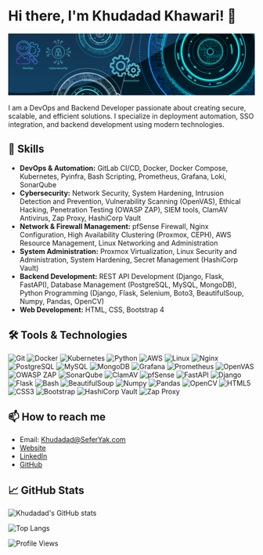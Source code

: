 # Hi there, I'm Khudadad Khawari! 👋
![Profile Banner](./images/banner.png)

I am a DevOps and Backend Developer passionate about creating secure, scalable, and efficient solutions. I specialize in deployment automation, SSO integration, and backend development using modern technologies.

## 🚀 Skills
- **DevOps & Automation:** GitLab CI/CD, Docker, Docker Compose, Kubernetes, Pyinfra, Bash Scripting, Prometheus, Grafana, Loki, SonarQube
- **Cybersecurity:** Network Security, System Hardening, Intrusion Detection and Prevention, Vulnerability Scanning (OpenVAS), Ethical Hacking, Penetration Testing (OWASP ZAP), SIEM tools, ClamAV Antivirus, Zap Proxy, HashiCorp Vault
- **Network & Firewall Management:** pfSense Firewall, Nginx Configuration, High Availability Clustering (Proxmox, CEPH), AWS Resource Management, Linux Networking and Administration
- **System Administration:** Proxmox Virtualization, Linux Security and Administration, System Hardening, Secret Management (HashiCorp Vault)
- **Backend Development:** REST API Development (Django, Flask, FastAPI), Database Management (PostgreSQL, MySQL, MongoDB), Python Programming (Django, Flask, Selenium, Boto3, BeautifulSoup, Numpy, Pandas, OpenCV)
- **Web Development:** HTML, CSS, Bootstrap 4

## 🛠️ Tools & Technologies
![Git](https://img.shields.io/badge/-Git-black?style=flat-square&logo=git)
![Docker](https://img.shields.io/badge/-Docker-black?style=flat-square&logo=docker)
![Kubernetes](https://img.shields.io/badge/-Kubernetes-black?style=flat-square&logo=kubernetes)
![Python](https://img.shields.io/badge/-Python-black?style=flat-square&logo=python)
![AWS](https://img.shields.io/badge/-AWS-black?style=flat-square&logo=amazon-aws)
![Linux](https://img.shields.io/badge/-Linux-black?style=flat-square&logo=linux)
![Nginx](https://img.shields.io/badge/-Nginx-black?style=flat-square&logo=nginx)
![PostgreSQL](https://img.shields.io/badge/-PostgreSQL-black?style=flat-square&logo=postgresql)
![MySQL](https://img.shields.io/badge/-MySQL-black?style=flat-square&logo=mysql)
![MongoDB](https://img.shields.io/badge/-MongoDB-black?style=flat-square&logo=mongodb)
![Grafana](https://img.shields.io/badge/-Grafana-black?style=flat-square&logo=grafana)
![Prometheus](https://img.shields.io/badge/-Prometheus-black?style=flat-square&logo=prometheus)
![OpenVAS](https://img.shields.io/badge/-OpenVAS-black?style=flat-square&logo=openvas)
![OWASP ZAP](https://img.shields.io/badge/-OWASP%20ZAP-black?style=flat-square&logo=owasp)
![SonarQube](https://img.shields.io/badge/-SonarQube-black?style=flat-square&logo=sonarqube)
![ClamAV](https://img.shields.io/badge/-ClamAV-black?style=flat-square&logo=clamav)
![pfSense](https://img.shields.io/badge/-pfSense-black?style=flat-square&logo=pfsense)
![FastAPI](https://img.shields.io/badge/-FastAPI-black?style=flat-square&logo=fastapi)
![Django](https://img.shields.io/badge/-Django-black?style=flat-square&logo=django)
![Flask](https://img.shields.io/badge/-Flask-black?style=flat-square&logo=flask)
![Bash](https://img.shields.io/badge/-Bash-black?style=flat-square&logo=gnu-bash)
![BeautifulSoup](https://img.shields.io/badge/-BeautifulSoup-black?style=flat-square&logo=beautifulsoup)
![Numpy](https://img.shields.io/badge/-Numpy-black?style=flat-square&logo=numpy)
![Pandas](https://img.shields.io/badge/-Pandas-black?style=flat-square&logo=pandas)
![OpenCV](https://img.shields.io/badge/-OpenCV-black?style=flat-square&logo=opencv)
![HTML5](https://img.shields.io/badge/-HTML5-black?style=flat-square&logo=html5)
![CSS3](https://img.shields.io/badge/-CSS3-black?style=flat-square&logo=css3)
![Bootstrap](https://img.shields.io/badge/-Bootstrap-black?style=flat-square&logo=bootstrap)
![HashiCorp Vault](https://img.shields.io/badge/-HashiCorp%20Vault-black?style=flat-square&logo=hashicorp)
![Zap Proxy](https://img.shields.io/badge/-Zap%20Proxy-black?style=flat-square&logo=zap)

## 📫 How to reach me
- Email: Khudadad@SeferYak.com
- [Website](https://khawari.pythonanywhere.com)
- [LinkedIn](https://www.linkedin.com/in/KhudadadKhawari)
- [GitHub](https://github.com/KhudadadKhawari)




## 📈 GitHub Stats
![Khudadad's GitHub stats](https://github-readme-stats.vercel.app/api?username=KhudadadKhawari&show_icons=true&theme=radical)

![Top Langs](https://github-readme-stats.vercel.app/api/top-langs/?username=KhudadadKhawari&layout=compact&theme=radical)

![Profile Views](https://komarev.com/ghpvc/?username=KhudadadKhawari&color=blue)
